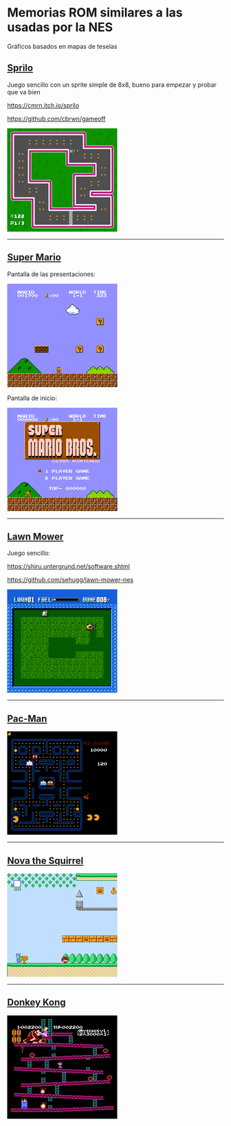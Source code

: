 # Memorias ROM similares a las usadas por la NES

Gráficos basados en mapas de teselas

## [Sprilo](sprilo)

Juego sencillo con un sprite simple de 8x8, bueno para empezar y probar que va bien

https://cmrn.itch.io/sprilo

https://github.com/cbrwn/gameoff

![Pantalla que se quiere mostrar](sprilo/sprilo_screen_00.png)

---

## [Super Mario](smario)

Pantalla de las presentaciones:

![Pantalla Super Mario](smario/smario_traspas.png)

Pantalla de inicio:

![Pantalla inicio Super Mario](smario/smario_00.png)


---

## [Lawn Mower](lawnmower)

Juego sencillo:

https://shiru.untergrund.net/software.shtml

https://github.com/sehugg/lawn-mower-nes

![Pantalla Lawn Mower](lawnmower/lawnmower_screenshot.png)

---

## [Pac-Man](pacman)

![Pantalla Pac-Man](pacman/pacman_screenshot.png)

---

## [Nova the Squirrel](nova)

![Pantalla Nova](nova/nova_screenshot.png)


---

## [Donkey Kong](donkeykong)

![Pantalla Donkey Kong](donkeykong/donkeykong_screenshot.png)

